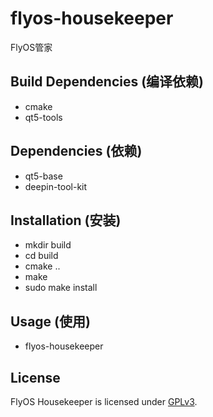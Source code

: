 # flyos-housekeeper
FlyOS管家

## Build Dependencies (编译依赖)

* cmake
* qt5-tools

## Dependencies (依赖)

* qt5-base
* deepin-tool-kit

## Installation (安装)

* mkdir build
* cd build
* cmake ..
* make
* sudo make install

## Usage (使用)

* flyos-housekeeper

## License

FlyOS Housekeeper is licensed under [GPLv3](LICENSE).
